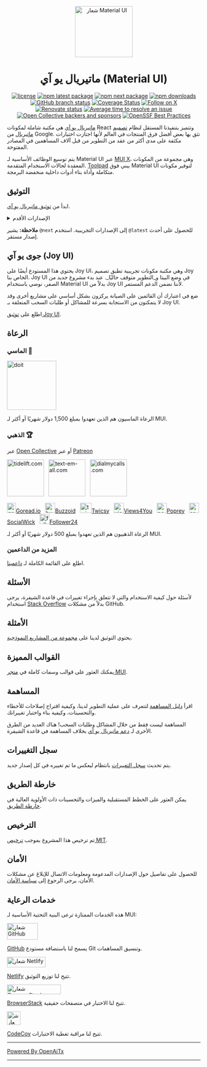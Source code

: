 <!-- #host-reference -->
<!-- markdownlint-disable-next-line -->
<p align="center">
  <a href="https://mui.com/core/" rel="noopener" target="_blank"><img width="150" height="133" src="https://mui.com/static/logo.svg" alt="شعار Material UI"></a>
</p>

<h1 align="center">ماتيريال يو آي (Material UI)</h1>

<div align="center">

[![license](https://img.shields.io/badge/license-MIT-blue.svg)](https://github.com/mui/material-ui/blob/HEAD/LICENSE)
[![npm latest package](https://img.shields.io/npm/v/@mui/material/latest.svg)](https://www.npmjs.com/package/@mui/material)
[![npm next package](https://img.shields.io/npm/v/@mui/material/next.svg)](https://www.npmjs.com/package/@mui/material)
[![npm downloads](https://img.shields.io/npm/dm/@mui/material.svg)](https://www.npmjs.com/package/@mui/material)
[![GitHub branch status](https://img.shields.io/github/checks-status/mui/material-ui/HEAD)](https://github.com/mui/material-ui/commits/HEAD/)
[![Coverage Status](https://img.shields.io/codecov/c/github/mui/material-ui.svg)](https://app.codecov.io/gh/mui/material-ui/)
[![Follow on X](https://img.shields.io/twitter/follow/MaterialUI.svg?label=follow+Material+UI)](https://x.com/MaterialUI)
[![Renovate status](https://img.shields.io/badge/renovate-enabled-brightgreen.svg)](https://github.com/mui/material-ui/issues/27062)
[![Average time to resolve an issue](https://isitmaintained.com/badge/resolution/mui/material-ui.svg)](https://isitmaintained.com/project/mui/material-ui 'متوسط الوقت لحل المشكلة')
[![Open Collective backers and sponsors](https://img.shields.io/opencollective/all/mui-org)](https://opencollective.com/mui-org)
[![OpenSSF Best Practices](https://www.bestpractices.dev/projects/1320/badge)](https://www.bestpractices.dev/projects/1320)

</div>

[ماتيريال يو آي](https://mui.com/material-ui/) هي مكتبة شاملة لمكونات React وتتميز بتنفيذنا المستقل لنظام [تصميم ماتيريال](https://m2.material.io/design/introduction/) من Google.
تثق بها بعض أفضل فرق المنتجات في العالم لأنها اجتازت اختبارات مكثفة على مدى أكثر من عقد من التطوير من قبل آلاف المساهمين في المصادر المفتوحة.

يتم توسيع الوظائف الأساسية لـ Material UI عبر [MUI X](https://github.com/mui/mui-x)، وهي مجموعة من المكونات المعقدة لحالات الاستخدام المتقدمة.
[Toolpad](https://github.com/mui/toolpad) يبني فوق Material UI لتوفير مكونات متكاملة وأداة بناء أدوات داخلية منخفضة البرمجة.

## التوثيق

ابدأ من [توثيق ماتيريال يو آي](https://mui.com/material-ui/getting-started/).

<details>
  <summary>الإصدارات الأقدم</summary>

- **[v5.x](https://v5.mui.com/)** ([الترقية من v5 إلى v6](https://mui.com/material-ui/migration/upgrade-to-v6/))
- **[v4.x](https://v4.mui.com/)** ([الترقية من v4 إلى v5](https://mui.com/material-ui/migration/migration-v4/))
- **[v3.x](https://v3.mui.com/)** ([الترقية من v3 إلى v4](https://mui.com/material-ui/migration/migration-v3/))
- **[v0.x](https://v0.mui.com/)** ([الترقية إلى v1](https://mui.com/material-ui/migration/migration-v0x/))

</details>

**ملاحظة:** يشير `@next` إلى الإصدارات التجريبية.
استخدم `@latest` للحصول على أحدث إصدار مستقر.

## جوى يو آي (Joy UI)

يحتوي هذا المستودع أيضًا على Joy UI، وهي مكتبة مكونات تجريبية تطبق تصميم Joy الخاص بنا.
Joy UI في وضع البيتا و_التطوير متوقف حاليًا_.
عند بدء مشروع جديد من الصفر، نوصي باستخدام Material UI بدلاً من Joy UI لأننا نضمن الدعم المستمر.

ضع في اعتبارك أن القائمين على الصيانة يركزون بشكل أساسي على مشاريع أخرى وقد لا يتمكنون من الاستجابة بسرعة للمشاكل أو طلبات السحب المتعلقة بـ Joy UI.

اطلع على [توثيق Joy UI](https://mui.com/joy-ui/getting-started/).

## الرعاة

### الماسي 💎

<p>
  <a href="https://www.doit.com/?utm_source=mui.com&utm_medium=referral&utm_content=readme" rel="noopener sponsored" target="_blank"><img height="128" width="128" src="https://mui.com/static/sponsors/doit-square.svg" alt="doit" title="منصة الإدارة لـ Google Cloud و AWS" loading="lazy" /></a>
</p>

الرعاة الماسيون هم الذين تعهدوا بمبلغ 1,500 دولار شهريًا أو أكثر لـ MUI.

### الذهبي 🏆

عبر [Open Collective](https://opencollective.com/mui-org) أو عبر [Patreon](https://www.patreon.com/oliviertassinari)

<p>
  <a href="https://tidelift.com/?utm_source=npm-material-ui&utm_medium=referral&utm_campaign=homepage" rel="noopener sponsored" target="_blank"><img height="96" width="96" src="https://avatars.githubusercontent.com/u/30204434?s=288" alt="tidelift.com" title="Tidelift: برمجيات مفتوحة المصدر وجاهزة للمؤسسات." loading="lazy" /></a>
  &nbsp;
  <a href="https://www.text-em-all.com/?utm_source=mui.com&utm_medium=referral&utm_content=readme" rel="noopener sponsored" target="_blank"><img src="https://avatars.githubusercontent.com/u/1262264?s=288" alt="text-em-all.com" title="Text-em-all: رسائل نصية جماعية ومكالمات آلية." height="96" width="96" loading="lazy"></a>
  &nbsp;
  <a href="https://www.dialmycalls.com/?utm_source=mui.com&utm_medium=referral&utm_content=readme" rel="noopener sponsored" target="_blank"><img height="96" width="96" src="https://images.opencollective.com/dialmycalls/f5ae9ab/avatar/288.png" alt="dialmycalls.com" title="DialMyCalls: إرسال رسائل نصية، مكالمات، ورسائل بريد إلكتروني." loading="lazy" /></a>
  &nbsp;
</p>

<p>
  <a href="https://goread.io/?utm_source=mui.com&utm_medium=referral&utm_content=readme" rel="noopener sponsored" target="_blank"><img height="26" width="23" src="https://images.opencollective.com/goread_io/eb6337d/logo/78.png" alt="goread.io" title="Goread.io: متابعون، إعجابات، مشاهدات، وتعليقات إنستغرام." loading="lazy" />Goread.io</a>
  &nbsp;
  <a href="https://buzzoid.com/?utm_source=mui.com&utm_medium=referral&utm_content=readme" rel="noopener sponsored" target="_blank"><img height="26" width="26" src="https://images.opencollective.com/buzzoidz/d23d9bb/logo/78.png" alt="buzzoid.com" title="Buzzoid: توصيل فوري لمتابعي إنستغرام." loading="lazy" />Buzzoid</a>
  &nbsp;
  <a href="https://twicsy.com/?utm_source=mui.com&utm_medium=referral&utm_content=readme" rel="noopener sponsored" target="_blank"><img height="26" width="30" src="https://images.opencollective.com/twicsy/7af290f/logo/78.png" alt="twicsy.com" title="Twicsy: توصيل فوري لمتابعي إنستغرام." loading="lazy" />Twicsy</a>
  &nbsp;
  <a href="https://views4you.com/?utm_source=mui.com&utm_medium=referral&utm_content=readme" rel="noopener sponsored" target="_blank"><img height="26" width="26" src="https://images.opencollective.com/buy-instagram-followers-v4y/6364714/logo/78.png" alt="views4you.com" title="Views4you: خدمات نمو وسائل التواصل الاجتماعي." loading="lazy" />Views4You</a>
  &nbsp;
  <a href="https://poprey.com/?utm_source=mui.com&utm_medium=referral&utm_content=readme" rel="noopener sponsored" target="_blank"><img height="26" width="26" src="https://images.opencollective.com/instagram-likes/2a72a03/logo/78.png" alt="poprey.com" title="Poprey: شراء إعجابات إنستغرام بالعملات الرقمية." loading="lazy" />Poprey</a>
  &nbsp;
  <a href="https://www.socialwick.com/instagram/followers/?utm_source=mui.com&utm_medium=referral&utm_content=readme" rel="noopener sponsored" target="_blank"><img height="26" width="26" src="https://images.opencollective.com/instagram-followers-socialwick/ac6033a/logo/256.png" alt="socialwick.com/instagram/followers" title="SocialWick: شراء متابعين إنستغرام." loading="lazy" />SocialWick</a>
  &nbsp;
 <a href="https://www.follower24.de/?utm_source=mui.com&utm_medium=referral&utm_content=readme" rel="noopener sponsored" target="_blank"><img height="26" width="26" src="https://mui.com/static/sponsors/follower24-square.svg" alt="follower24.de" title="Follower24: النجاح على وسائل التواصل الاجتماعي." loading="lazy" />Follower24</a>
  &nbsp;
</p>

الرعاة الذهبيون هم الذين تعهدوا بمبلغ 500 دولار شهريًا أو أكثر لـ MUI.

### المزيد من الداعمين

اطلع على القائمة الكاملة لـ [داعمينا](https://mui.com/material-ui/discover-more/backers/).

## الأسئلة

لأسئلة حول كيفية الاستخدام والتي لا تتعلق بإجراء تغييرات في قاعدة الشيفرة، يرجى استخدام [Stack Overflow](https://stackoverflow.com/questions/) بدلاً من مشكلات GitHub.

## الأمثلة

<!-- #target-branch-reference -->

يحتوي التوثيق لدينا على [مجموعة من المشاريع النموذجية](https://github.com/mui/material-ui/tree/master/examples).

## القوالب المميزة

يمكنك العثور على قوالب وسمات كاملة في [متجر MUI](https://mui.com/store/?utm_source=docs&utm_medium=referral&utm_campaign=readme-store).

## المساهمة

اقرأ [دليل المساهمة](/CONTRIBUTING.md) لتتعرف على عملية التطوير لدينا، وكيفية اقتراح إصلاحات للأخطاء والتحسينات، وكيفية بناء واختبار تغييراتك.

المساهمة ليست فقط من خلال المشاكل وطلبات السحب!
هناك العديد من الطرق الأخرى لـ [دعم ماتيريال يو آي](https://mui.com/material-ui/getting-started/faq/#mui-is-an-awesome-organization-how-can-i-support-it) بخلاف المساهمة في قاعدة الشيفرة.

## سجل التغييرات

يتم تحديث [سجل التغييرات](https://github.com/mui/material-ui/releases) بانتظام ليعكس ما تم تغييره في كل إصدار جديد.

## خارطة الطريق

يمكن العثور على الخطط المستقبلية والميزات والتحسينات ذات الأولوية العالية في [خارطة الطريق](https://mui.com/material-ui/discover-more/roadmap/).

## الترخيص

تم ترخيص هذا المشروع بموجب [ترخيص MIT](/LICENSE).

## الأمان

للحصول على تفاصيل حول الإصدارات المدعومة ومعلومات الاتصال للإبلاغ عن مشكلات الأمان، يرجى الرجوع إلى [سياسة الأمان](https://github.com/mui/material-ui/security/policy).

## خدمات الرعاية

هذه الخدمات الممتازة ترعى البنية التحتية الأساسية لـ MUI:

<div>
<picture>
  <source media="(prefers-color-scheme: dark)" srcset="https://mui.com/static/readme/github-darkmode.svg">
  <source media="(prefers-color-scheme: light)" srcset="https://mui.com/static/readme/github-lightmode.svg">
  <img alt="شعار GitHub" src="https://mui.com/static/readme/github-lightmode.svg" width="80" height="43">
</picture>

[GitHub](https://github.com/) يسمح لنا باستضافة مستودع Git وتنسيق المساهمات.

</div>

<div>
<picture>
  <source media="(prefers-color-scheme: dark)" srcset="https://mui.com/static/readme/netlify-darkmode.svg">
  <source media="(prefers-color-scheme: light)" srcset="https://mui.com/static/readme/netlify-lightmode.svg">
  <img alt="شعار Netlify" src="https://mui.com/static/readme/netlify-lightmode.svg" width="100" height="27">
</picture>

[Netlify](https://www.netlify.com/) تتيح لنا توزيع التوثيق.

</div>

<div>
<picture>
  <source media="(prefers-color-scheme: dark)" srcset="https://mui.com/static/readme/browserstack-darkmode.svg">
  <source media="(prefers-color-scheme: light)" srcset="https://mui.com/static/readme/browserstack-lightmode.svg">
  <img alt="شعار BrowserStack" src="https://mui.com/static/readme/browserstack-lightmode.svg" width="140" height="25">
</picture>

[BrowserStack](https://www.browserstack.com/) تتيح لنا الاختبار في متصفحات حقيقية.

</div>

<div>
<img loading="lazy" alt="شعار CodeCov" src="https://avatars.githubusercontent.com/u/8226205?s=105" width="35" height="35">

[CodeCov](https://about.codecov.io/) تتيح لنا مراقبة تغطية الاختبارات.

</div>


---

[Powered By OpenAiTx](https://github.com/OpenAiTx/OpenAiTx)

---